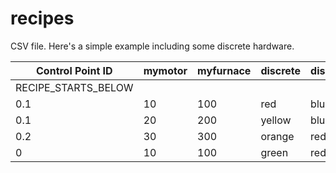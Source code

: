 # recipes

CSV file.
Here's a simple example including some discrete hardware.

| Control Point ID    | mymotor | myfurnace | discrete | discrete.fallback_position |
| ------------------- | ------- | --------- | -------- | -------------------------- |
| RECIPE_STARTS_BELOW |         |           |          |                            |
| 0.1                 | 10      | 100       | red      | blue                       |
| 0.1                 | 20      | 200       | yellow   | blue                       |
| 0.2                 | 30      | 300       | orange   | red                        |
| 0                   | 10      | 100       | green    | red                        |

